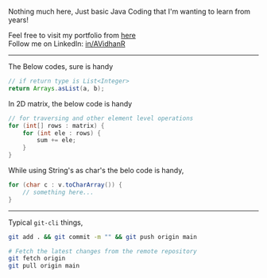 Nothing much here, Just basic Java Coding that I'm wanting to learn from years!

Feel free to visit my portfolio from [here](https://itsvidhanreddy.vercel.app) \
Follow me on LinkedIn: [in/AVidhanR](https://linkedin.com/in/AVidhanR) 

---

The Below codes, sure is handy
```java
// if return type is List<Integer>
return Arrays.asList(a, b);
```
In 2D matrix, the below code is handy
```java
// for traversing and other element level operations
for (int[] rows : matrix) {
    for (int ele : rows) {
        sum += ele;
    }
}
```
While using String's as char's the belo code is handy,
```java
for (char c : v.toCharArray()) {
    // something here...    
}
```

---

Typical `git-cli` things,
```bash
git add . && git commit -m "" && git push origin main
```
```bash
# Fetch the latest changes from the remote repository
git fetch origin
git pull origin main
```
